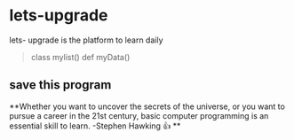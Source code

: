 # lets-upgrade
lets- upgrade is the platform to learn daily
> class mylist()
> def myData()
## save this program 
**Whether you want to uncover the secrets of the universe, or you want to pursue a career in the 21st century, basic computer programming is an essential skill to learn.
-Stephen Hawking 👍 **
